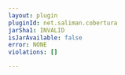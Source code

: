 ```yaml
---
layout: plugin
pluginId: net.saliman.cobertura
jarSha1: INVALID
isJarAvailable: false
error: NONE
violations: []

---
```

